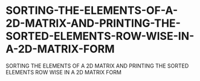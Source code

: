# SORTING-THE-ELEMENTS-OF-A-2D-MATRIX-AND-PRINTING-THE-SORTED-ELEMENTS-ROW-WISE-IN-A-2D-MATRIX-FORM
SORTING THE ELEMENTS OF A 2D MATRIX AND PRINTING THE SORTED ELEMENTS ROW WISE IN A 2D MATRIX FORM
